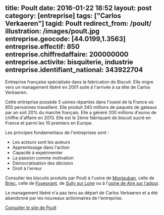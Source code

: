 title: Poult
date:  2016-01-22 18:52
layout: post
category: [entreprise]
tags: ["Carlos Verkaeren"]
tagid: Poult
redirect_from: /poult/
illustration: /images/poult.jpg
entreprise.geocode: [44.0199,1.3563]
entreprise.effectif: 850
entreprise.chiffredaffaire: 200000000 
entreprise.activite: bisquiterie, industrie
entreprise.identifiant_national: 343922704
---

Entreprise française spécialisée dans la fabrication de Biscuit. Elle migre vers un management libéré en 2001 suite à l'arrivée à sa tête de Carlos Verkaeren.

Cette entreprise possède 5 usines réparties dans l'ouest de la France où 850 personnes travaillent. Elle produit 340 millions de paquets de gateaux par an soit 20% du marché français. Elle a généré 200 millions d'euros de chiffre d'affaire en 2013. Elle est le 2ème fabriquant de biscuit sucré en France et parmi les 10 premiers en Europe.

Les principes fondamentaux de l'entreprises sont :

 * Les acteurs sont les auteurs 
 * Apprentissage dans l'action
 * Capacité à expérimenter
 * La passion comme motivation
 * Démocratisation des décision
 * Droit à l'erreur

Consulter les biscuits produits par Poult à l'usine de [Montauban](http://world.openfoodfacts.org/packager-code/emb-82121), celle de [Briec](http://fr.openfoodfacts.org/code-emballeur/emb-29020h), celle de [Fouesnant](http://fr.openfoodfacts.org/code-emballeur/emb-29058a), de [Sully sur Loire](http://fr.openfoodfacts.org/code-emballeur/emb-45315) ou à l'[usine de Aire sur l'adour](http://fr.openfoodfacts.org/commune/aire-sur-l-adour-landes-france).

Le management libéré n'a pas tenu au départ de Carlos Verkaeren et a été abandonné par les nouveaux actionnaires de l'entreprise.

[Consulter le site de Poult](http://www.groupe-poult.com/fr/)




